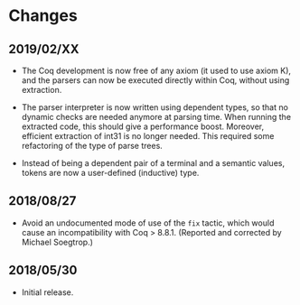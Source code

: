 # Changes

## 2019/02/XX

* The Coq development is now free of any axiom (it used to use axiom
  K), and the parsers can now be executed directly within Coq, without
  using extraction.

* The parser interpreter is now written using dependent types, so that
  no dynamic checks are needed anymore at parsing time. When running
  the extracted code, this should give a performance boost. Moreover,
  efficient extraction of int31 is no longer needed. This required
  some refactoring of the type of parse trees.

* Instead of being a dependent pair of a terminal and a semantic
  values, tokens are now a user-defined (inductive) type.

## 2018/08/27

* Avoid an undocumented mode of use of the `fix` tactic,
  which would cause an incompatibility with Coq > 8.8.1.
  (Reported and corrected by Michael Soegtrop.)

## 2018/05/30

* Initial release.
